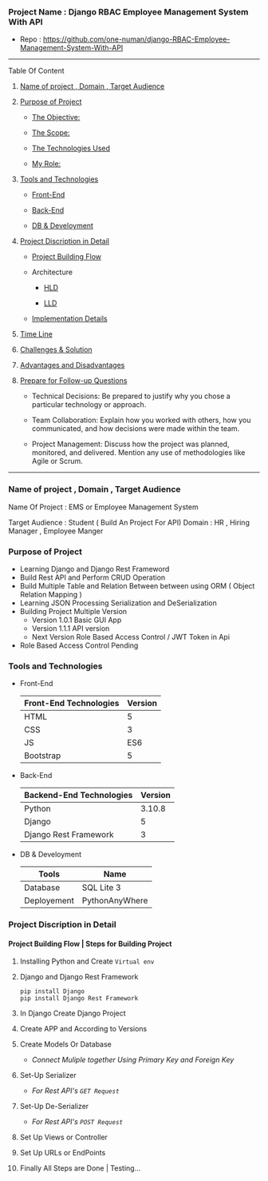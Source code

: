 ### Project Name : Django RBAC Employee Management System With API

- Repo : https://github.com/one-numan/django-RBAC-Employee-Management-System-With-API

---

Table Of Content

1. [Name of project , Domain , Target Audience](#t1)
2. [Purpose of Project](#t2)

   - [The Objective:](#t2_1)

   - [The Scope:](#t2_2)

   - [The Technologies Used](#t2_3)

   - [My Role:](#t2_4)

3. [Tools and Technologies](#t3)

   - [Front-End](#t3_1)

   - [Back-End](#t3_2)

   - [DB & Develoyment](#t3_3)

4. [Project Discription in Detail](#t4)

   - [Project Building Flow](#t4_1)

   - Architecture

     - [HLD](#t4_2_1)

     - [LLD](#t4_2_2)

   - [Implementation Details](#t4_3)

5. [Time Line](#t5)

6. [Challenges & Solution](#t6)

7. [Advantages and Disadvantages](#t7)

8. [Prepare for Follow-up Questions](#t8)

   - Technical Decisions: Be prepared to justify why you chose a particular technology or approach.

   - Team Collaboration: Explain how you worked with others, how you communicated, and how decisions were made within the team.

   - Project Management: Discuss how the project was planned, monitored, and delivered. Mention any use of methodologies like Agile or Scrum.

---

### Name of project , Domain , Target Audience

<a name='t1'></a>
Name Of Project : EMS or Employee Management System

Target Audience : Student ( Build An Project For API)
Domain : HR , Hiring Manager , Employee Manger

### Purpose of Project

<a name='t2'></a>

- Learning Django and Django Rest Frameword
- Build Rest API and Perform CRUD Operation
- Build Multiple Table and Relation Between between using ORM ( Object Relation Mapping )
- Learning JSON Processing Serialization and DeSerialization
- Building Project Multiple Version
  - Version 1.0.1 Basic GUI App
  - Version 1.1.1 API version
  - Next Version Role Based Access Control / JWT Token in Api
- Role Based Access Control Pending

### Tools and Technologies

<a name='t3'></a>

- Front-End
  <a name='t3_1'></a>

  | Front-End Technologies | Version |
  | ---------------------- | ------- |
  | HTML                   | 5       |
  | CSS                    | 3       |
  | JS                     | ES6     |
  | Bootstrap              | 5       |

- Back-End
  <a name='t3_2'></a>

  | Backend-End Technologies | Version |
  | ------------------------ | ------- |
  | Python                   | 3.10.8  |
  | Django                   | 5       |
  | Django Rest Framework    | 3       |

- DB & Develoyment
  <a name='t3_3'></a>

  | Tools       | Name           |
  | ----------- | -------------- |
  | Database    | SQL Lite 3     |
  | Deployement | PythonAnyWhere |

### Project Discription in Detail

<a name='t4'></a>

#### Project Building Flow | Steps for Building Project

1. Installing Python and Create `Virtual env`

1. Django and Django Rest Framework

   ```
   pip install Django
   pip install Django Rest Framework
   ```

1. In Django Create Django Project

1. Create APP and According to Versions

1. Create Models Or Database

   - _Connect Muliple together Using Primary Key and Foreign Key_

1. Set-Up Serializer

   - _For Rest API's `GET Request`_

1. Set-Up De-Serializer

   - _For Rest API's `POST Request`_

1. Set Up Views or Controller

1. Set Up URLs or EndPoints

1. Finally All Steps are Done | Testing...

